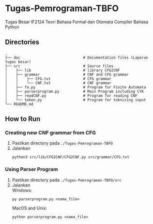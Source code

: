 # Tugas-Pemrograman-TBFO
Tugas Besar IF2124 Teori Bahasa Formal dan Otomata Compiler Bahasa Python

## Directories
    .
    ├── doc                             # Documentation files (Laporan tugas besar)
    ├── src                             # Source files
    │    ├── lib                        # library CFG2CNF
    │    ├── grammar                    # CNF and CFG grammar
    │    │    ├── CFG.txt               # CFG grammar
    │    │    └── CNF.txt               # CNF grammar
    │    ├── fa.py                      # Program for Finite Automata
    │    ├── parserprogram.py           # Main Program including CYK
    │    ├── readCNF.py                 # Program for reading CNF
    │    └── token.py                   # Program for toknizing input
    └── README.md

## How to Run

### Creating new CNF grammar from CFG
1. Pastikan directory pada `./Tugas-Pemrograman-TBFO`
2. Jalankan
    ```
    python3 src/lib/CFG2CNF/CFG2CNF.py src/grammar/CFG.txt    
    ```

### Using Parser Program
1. Pastikan directory pada `./Tugas-Pemrograman-TBFO/src`
2. Jalankan <br />
    Windows:
    ```
    py parserprogram.py <nama_file>
    ```
    MacOS and Unix:
    ```
    python parserprogram.py <nama_file>
    ```